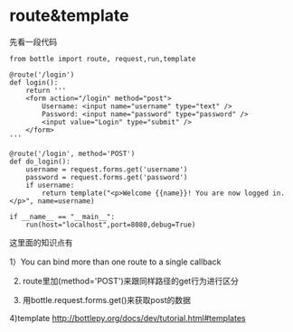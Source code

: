 # route&template

先看一段代码

    from bottle import route, request,run,template

    @route('/login')
    def login():
        return '''
        <form action="/login" method="post">
            Username: <input name="username" type="text" />
            Password: <input name="password" type="password" />
            <input value="Login" type="submit" />
        </form>
    '''

    @route('/login', method='POST')
    def do_login():
        username = request.forms.get('username')
        password = request.forms.get('password')
        if username:
    	    return template("<p>Welcome {{name}}! You are now logged in.</p>", name=username)
    
    if __name__ == "__main__":
        run(host="localhost",port=8080,debug=True)

这里面的知识点有

1）You can bind more than one route to a single callback

2) route里加(method='POST')来跟同样路径的get行为进行区分

3) 用bottle.request.forms.get(<nametag>)来获取post的数据

4)template
http://bottlepy.org/docs/dev/tutorial.html#templates
